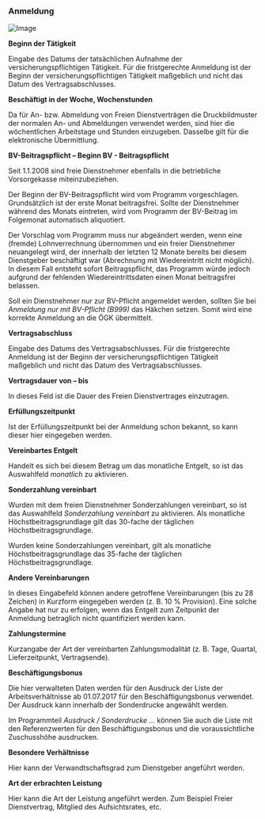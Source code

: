 ### Anmeldung

![Image](<img/image141.png>)

**Beginn der Tätigkeit**

Eingabe des Datums der tatsächlichen Aufnahme der versicherungspflichtigen Tätigkeit. Für die fristgerechte Anmeldung ist der Beginn der versicherungspflichtigen Tätigkeit maßgeblich und nicht das Datum des Vertragsabschlusses.

**Beschäftigt in der Woche, Wochenstunden**

Da für An- bzw. Abmeldung von Freien Dienstverträgen die Druckbildmuster der normalen An- und Abmeldungen verwendet werden, sind hier die wöchentlichen Arbeitstage und Stunden einzugeben. Dasselbe gilt für die elektronische Übermittlung.

**BV-Beitragspflicht – Beginn BV - Beitragspflicht**

Seit 1.1.2008 sind freie Dienstnehmer ebenfalls in die betriebliche Vorsorgekasse miteinzubeziehen.

Der Beginn der BV-Beitragspflicht wird vom Programm vorgeschlagen. Grundsätzlich ist der erste Monat beitragsfrei. Sollte der Dienstnehmer während des Monats eintreten, wird vom Programm der BV-Beitrag im Folgemonat automatisch aliquotiert.

Der Vorschlag vom Programm muss nur abgeändert werden, wenn eine (fremde) Lohnverrechnung übernommen und ein freier Dienstnehmer neuangelegt wird, der innerhalb der letzten 12 Monate bereits bei diesem Dienstgeber beschäftigt war (Abrechnung mit Wiedereintritt nicht möglich). In diesem Fall entsteht sofort Beitragspflicht, das Programm würde jedoch aufgrund der fehlenden Wiedereintrittsdaten einen Monat beitragsfrei belassen.

Soll ein Dienstnehmer nur zur BV-Pflicht angemeldet werden, sollten Sie bei *Anmeldung nur mit BV-Pflicht (B999)* das Häkchen setzen. Somit wird eine korrekte Anmeldung an die ÖGK übermittelt.

**Vertragsabschluss**

Eingabe des Datums des Vertragsabschlusses. Für die fristgerechte Anmeldung ist der Beginn der versicherungspflichtigen Tätigkeit maßgeblich und nicht das Datum des Vertragsabschlusses.

**Vertragsdauer von – bis**

In dieses Feld ist die Dauer des Freien Dienstvertrages einzutragen.

**Erfüllungszeitpunkt**

Ist der Erfüllungszeitpunkt bei der Anmeldung schon bekannt, so kann dieser hier eingegeben werden.

**Vereinbartes Entgelt**

Handelt es sich bei diesem Betrag um das monatliche Entgelt, so ist das Auswahlfeld *monatlich* zu aktivieren.

**Sonderzahlung vereinbart**

Wurden mit dem freien Dienstnehmer Sonderzahlungen vereinbart, so ist das Auswahlfeld *Sonderzahlung vereinbart* zu aktivieren. Als monatliche Höchstbeitragsgrundlage gilt das 30-fache der täglichen Höchstbeitragsgrundlage.

Wurden keine Sonderzahlungen vereinbart, gilt als monatliche Höchstbeitragsgrundlage das 35-fache der täglichen Höchstbeitragsgrundlage.

**Andere Vereinbarungen**

In dieses Eingabefeld können andere getroffene Vereinbarungen (bis zu 28 Zeichen) in Kurzform eingegeben werden (z. B. 10 % Provision). Eine solche Angabe hat nur zu erfolgen, wenn das Entgelt zum Zeitpunkt der Anmeldung betraglich nicht quantifiziert werden kann.

**Zahlungstermine**

Kurzangabe der Art der vereinbarten Zahlungsmodalität (z. B. Tage, Quartal, Lieferzeitpunkt, Vertragsende).

**Beschäftigungsbonus**

Die hier verwalteten Daten werden für den Ausdruck der Liste der Arbeitsverhältnisse ab 01.07.2017 für den Beschäftigungsbonus verwendet. Der Ausdruck kann innerhalb der Sonderdrucke angewählt werden.

Im Programmteil *Ausdruck / Sonderdrucke …* können Sie auch die Liste mit den Referenzwerten für den Beschäftigungsbonus und die voraussichtliche Zuschusshöhe ausdrucken.

**Besondere Verhältnisse**

Hier kann der Verwandtschaftsgrad zum Dienstgeber angeführt werden.

**Art der erbrachten Leistung**

Hier kann die Art der Leistung angeführt werden. Zum Beispiel Freier Dienstvertrag, Mitglied des Aufsichtsrates, etc.
